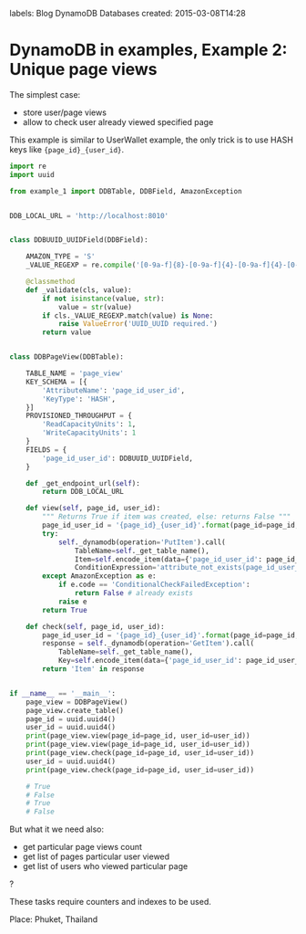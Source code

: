 labels: Blog
        DynamoDB
        Databases
created: 2015-03-08T14:28

# DynamoDB in examples, Example 2: Unique page views

The simplest case:

- store user/page views
- allow to check user already viewed specified page

This example is similar to UserWallet example, the only trick is to use HASH keys like ```{page_id}_{user_id}```.
```python
import re
import uuid

from example_1 import DDBTable, DDBField, AmazonException


DDB_LOCAL_URL = 'http://localhost:8010'


class DDBUUID_UUIDField(DDBField):

    AMAZON_TYPE = 'S'
    _VALUE_REGEXP = re.compile('[0-9a-f]{8}-[0-9a-f]{4}-[0-9a-f]{4}-[0-9a-f]{4}-[0-9a-f]{12}_[0-9a-f]{8}-[0-9a-f]{4}-[0-9a-f]{4}-[0-9a-f]{4}-[0-9a-f]{12}')

    @classmethod
    def _validate(cls, value):
        if not isinstance(value, str):
            value = str(value)
        if cls._VALUE_REGEXP.match(value) is None:
            raise ValueError('UUID_UUID required.')
        return value


class DDBPageView(DDBTable):

    TABLE_NAME = 'page_view'
    KEY_SCHEMA = [{
        'AttributeName': 'page_id_user_id',
        'KeyType': 'HASH',
    }]
    PROVISIONED_THROUGHPUT = {
        'ReadCapacityUnits': 1,
        'WriteCapacityUnits': 1
    }
    FIELDS = {
        'page_id_user_id': DDBUUID_UUIDField,
    }

    def _get_endpoint_url(self):
        return DDB_LOCAL_URL

    def view(self, page_id, user_id):
        """ Returns True if item was created, else: returns False """
        page_id_user_id = '{page_id}_{user_id}'.format(page_id=page_id, user_id=user_id)
        try:
            self._dynamodb(operation='PutItem').call(
                TableName=self._get_table_name(),
                Item=self.encode_item(data={'page_id_user_id': page_id_user_id}),
                ConditionExpression='attribute_not_exists(page_id_user_id)')
        except AmazonException as e:
            if e.code == 'ConditionalCheckFailedException':
                return False # already exists
            raise e
        return True

    def check(self, page_id, user_id):
        page_id_user_id = '{page_id}_{user_id}'.format(page_id=page_id, user_id=user_id)
        response = self._dynamodb(operation='GetItem').call(
            TableName=self._get_table_name(),
            Key=self.encode_item(data={'page_id_user_id': page_id_user_id}))
        return 'Item' in response


if __name__ == '__main__':
    page_view = DDBPageView()
    page_view.create_table()
    page_id = uuid.uuid4()
    user_id = uuid.uuid4()
    print(page_view.view(page_id=page_id, user_id=user_id))
    print(page_view.view(page_id=page_id, user_id=user_id))
    print(page_view.check(page_id=page_id, user_id=user_id))
    user_id = uuid.uuid4()
    print(page_view.check(page_id=page_id, user_id=user_id))

    # True
    # False
    # True
    # False
```

But what it we need also:

- get particular page views count
- get list of pages particular user viewed
- get list of users who viewed particular page

?

These tasks require counters and indexes to be used.

Place: Phuket, Thailand

